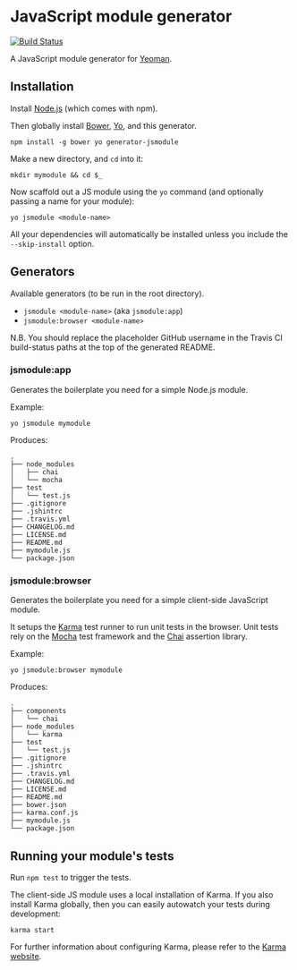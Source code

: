 # JavaScript module generator

[![Build Status](https://secure.travis-ci.org/necolas/generator-jsmodule.png?branch=master)](http://travis-ci.org/necolas/generator-jsmodule)

A JavaScript module generator for [Yeoman](http://yeoman.io/).


## Installation

Install [Node.js](http://nodejs.org/) (which comes with npm).

Then globally install [Bower](http://bower.io/), [Yo](http://yeoman.io/), and
this generator.

```
npm install -g bower yo generator-jsmodule
```

Make a new directory, and `cd` into it:

```
mkdir mymodule && cd $_
```

Now scaffold out a JS module using the `yo` command (and optionally passing a
name for your module):

```
yo jsmodule <module-name>
```

All your dependencies will automatically be installed unless you include the
`--skip-install` option.


## Generators

Available generators (to be run in the root directory).

* `jsmodule <module-name>` (aka `jsmodule:app`)
* `jsmodule:browser <module-name>`

N.B. You should replace the placeholder GitHub username in the Travis CI
build-status paths at the top of the generated README.

### jsmodule:app

Generates the boilerplate you need for a simple Node.js module.

Example:

```
yo jsmodule mymodule
```

Produces:

```
.
├── node_modules
│   ├── chai
│   └── mocha
├── test
│   └── test.js
├── .gitignore
├── .jshintrc
├── .travis.yml
├── CHANGELOG.md
├── LICENSE.md
├── README.md
├── mymodule.js
└── package.json
```

### jsmodule:browser

Generates the boilerplate you need for a simple client-side JavaScript module.

It setups the [Karma](http://karma-runner.github.io/) test runner to run unit
tests in the browser. Unit tests rely on the
[Mocha](http://visionmedia.github.io/mocha/) test framework and the
[Chai](http://chaijs.com/) assertion library.

Example:

```
yo jsmodule:browser mymodule
```

Produces:

```
.
├── components
│   └── chai
├── node_modules
│   └── karma
├── test
│   └── test.js
├── .gitignore
├── .jshintrc
├── .travis.yml
├── CHANGELOG.md
├── LICENSE.md
├── README.md
├── bower.json
├── karma.conf.js
├── mymodule.js
└── package.json
```


## Running your module's tests

Run `npm test` to trigger the tests.

The client-side JS module uses a local installation of Karma. If you also
install Karma globally, then you can easily autowatch your tests during
development:

```
karma start
```

For further information about configuring Karma, please refer to the [Karma
website](http://karma-runner.github.io/).

